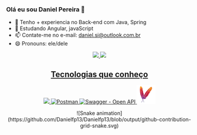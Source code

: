 ### Olá eu sou Daniel Pereira 👋

- 🔭 Tenho + experiencia no Back-end com Java, Spring
- 🌱 Estudando Angular, javaScript
- 📫 Contate-me no e-mail: daniel.si@outlook.com.br
- 😄 Pronouns: ele/dele

<div align="center">
  <a href="https://github.com/Danielfp13">
  <img height="180em" src="https://github-readme-stats.vercel.app/api?username=danielfp13&show_icons=true&theme=codeSTACKr&hide_border=true&include_all_commits=true&count_private=true" />
  <img height="180em" src="https://github-readme-stats.vercel.app/api/top-langs/?username=danielfp13&layout=compact&langs_count=20&theme=codeSTACKr" />
</div>
   
<h2 align="center"> Tecnologias que conheço </h2>
<p align="center">
  <a href="https://skillicons.dev">
    <img src="https://skillicons.dev/icons?i=java,spring,angular,ts,js,bootstrap,css,html,postgres,mysql,git,github,docker&theme=light" />
    <img width="50" height="50" src="https://www.vectorlogo.zone/logos/getpostman/getpostman-icon.svg" title="Postman" alt="Postman" />
    <img  height="50" src="https://www.vectorlogo.zone/logos/openapis/openapis-icon.svg" title="Swagger - Open API" alt="Swagger - Open API" />
    <img width="50" height="50" src="https://raw.githubusercontent.com/vscode-icons/vscode-icons/master/icons/file_type_maven.svg" title="Apache Maven" alt="Apache        Maven" />    


  </a>
</p>
  
  <div align="center">
      ![Snake animation](https://github.com/Danielfp13/Danielfp13/blob/output/github-contribution-grid-snake.svg)
  </div>  



